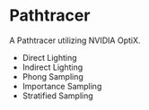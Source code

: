 # Pathtracer
A Pathtracer utilizing NVIDIA OptiX.

- Direct Lighting
- Indirect Lighting
- Phong Sampling
- Importance Sampling
- Stratified Sampling

